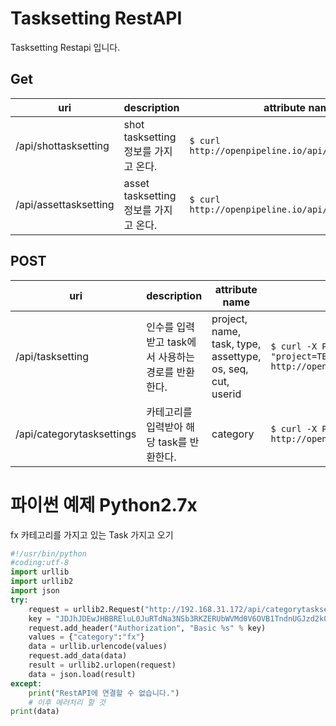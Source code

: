 # Tasksetting RestAPI
Tasksetting Restapi 입니다.

## Get
| uri | description | attribute name | example |
| --- | --- | --- | --- |
| /api/shottasksetting | shot tasksetting 정보를 가지고 온다. | `$ curl http://openpipeline.io/api/shottasksetting` |
| /api/assettasksetting | asset tasksetting 정보를 가지고 온다. | `$ curl http://openpipeline.io/api/assettasksetting` |

## POST
| uri | description | attribute name | example |
| --- | --- | --- | --- |
| /api/tasksetting | 인수를 입력받고 task에서 사용하는 경로를 반환한다. | project, name, task, type, assettype, os, seq, cut, userid | `$ curl -X POST -d "project=TEMP&seq=SS&cut=0010&task=comp" http://openpipeline.io/api/tasksetting` |
| /api/categorytasksettings | 카테고리를 입력받아 해당 task를 반환한다. | category | `$ curl -X POST -d "category=fx" http://openpipeline.io/api/categorytasksettings` |

# 파이썬 예제 Python2.7x
fx 카테고리를 가지고 있는 Task 가지고 오기

```python
#!/usr/bin/python
#coding:utf-8
import urllib
import urllib2
import json
try:
    request = urllib2.Request("http://192.168.31.172/api/categorytasksettings")
    key = "JDJhJDEwJHBBREluL0JuRTdNa3NSb3RKZERUbWVMd0V6OVB1TndnUGJzd2k0RlBZcmEzQTBSczkueHZH"
    request.add_header("Authorization", "Basic %s" % key)
    values = {"category":"fx"}
    data = urllib.urlencode(values)
    request.add_data(data)
    result = urllib2.urlopen(request)
    data = json.load(result)
except:
    print("RestAPI에 연결할 수 없습니다.")
    # 이후 에러처리 할 것
print(data)
```